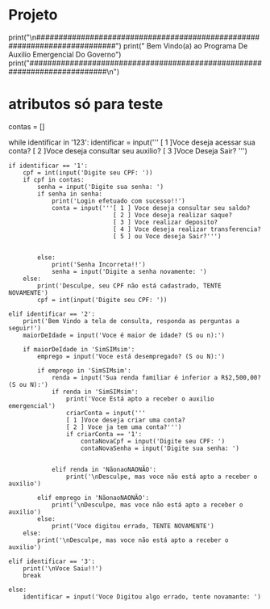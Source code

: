 # Projeto

print("\n##########################################################################")
print("         Bem Vindo(a) ao Programa De Auxilio Emergencial Do Governo")
print("##########################################################################\n")

# atributos só para teste
contas = []

while identificar in '123':
    identificar = input('''
    [ 1 ]Voce deseja acessar sua conta?
    [ 2 ]Voce deseja consultar seu auxilio?
    [ 3 ]Voce Deseja Sair? ''')


    if identificar == '1':
        cpf = int(input('Digite seu CPF: '))
        if cpf in contas:
            senha = input('Digite sua senha: ')
            if senha in senha:
                print('Login efetuado com sucesso!!')
                conta = input('''[ 1 ] Voce deseja consultar seu saldo?
                                 [ 2 ] Voce deseja realizar saque?
                                 [ 3 ] Voce realizar deposito?
                                 [ 4 ] Voce deseja realizar transferencia?
                                 [ 5 ] ou Voce deseja Sair?''')


            else:
                print('Senha Incorreta!!')
                senha = input('Digite a senha novamente: ')
        else:
            print('Desculpe, seu CPF não está cadastrado, TENTE NOVAMENTE')
            cpf = int(input('Digite seu CPF: '))

    elif identificar == '2':
        print('Bem Vindo a tela de consulta, responda as perguntas a seguir!')
        maiorDeIdade = input('Voce é maior de idade? (S ou n):')

        if maiorDeIdade in 'SimSIMsim':
            emprego = input('Voce está desempregado? (S ou N):')

            if emprego in 'SimSIMsim':
                renda = input('Sua renda familiar é inferior a R$2,500,00?(S ou N):')
                if renda in 'SimSIMsim':
                    print('Voce Está apto a receber o auxilio emergencial')
                    criarConta = input('''
                    [ 1 ]Voce deseja criar uma conta?
                    [ 2 ] Voce ja tem uma conta?''')
                    if criarConta == '1':
                        contaNovaCpf = input('Digite seu CPF: ')
                        contaNovaSenha = input('Digite sua senha: ')


                elif renda in 'NãonaoNAONÃO':
                    print('\nDesculpe, mas voce não está apto a receber o auxilio')

            elif emprego in 'NãonaoNAONÃO':
                print('\nDesculpe, mas voce não está apto a receber o auxilio')
            else:
                print('Voce digitou errado, TENTE NOVAMENTE')
        else:
            print('\nDesculpe, mas voce não está apto a receber o auxilio')

    elif identificar == '3':
        print('\nVoce Saiu!!')
        break

    else:
        identificar = input('Voce Digitou algo errado, tente novamante: ')
